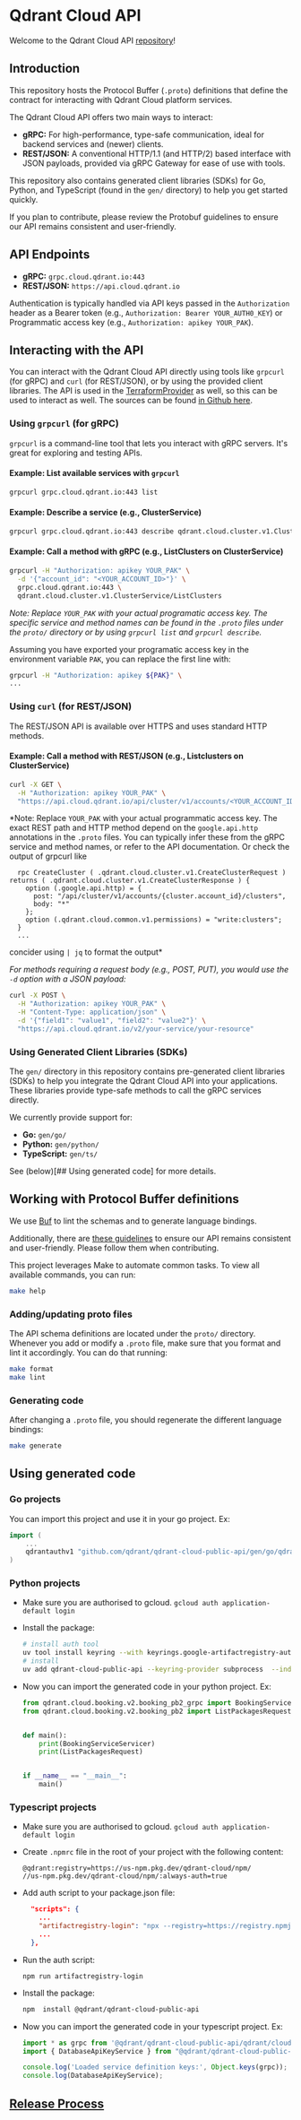 # Qdrant Cloud API

Welcome to the Qdrant Cloud API [repository](https://github.com/qdrant/qdrant-cloud-public-api)!

## Introduction

This repository hosts the Protocol Buffer (`.proto`) definitions that define the contract for interacting with Qdrant Cloud platform services.

The Qdrant Cloud API offers two main ways to interact:

* **gRPC:** For high-performance, type-safe communication, ideal for backend services and (newer) clients.
* **REST/JSON:** A conventional HTTP/1.1 (and HTTP/2) based interface with JSON payloads, provided via gRPC Gateway for ease of use with tools.

This repository also contains generated client libraries (SDKs) for Go, Python, and TypeScript (found in the `gen/` directory) to help you get started quickly.

If you plan to contribute, please review the Protobuf guidelines to ensure our API remains consistent and user-friendly.

## API Endpoints

* **gRPC:** `grpc.cloud.qdrant.io:443`
* **REST/JSON:** `https://api.cloud.qdrant.io`

Authentication is typically handled via API keys passed in the `Authorization` header as a Bearer token (e.g., `Authorization: Bearer YOUR_AUTH0_KEY`) or Programmatic access key (e.g., `Authorization: apikey YOUR_PAK`).

## Interacting with the API

You can interact with the Qdrant Cloud API directly using tools like `grpcurl` (for gRPC) and `curl` (for REST/JSON), or by using the provided client libraries.
The API is used in the [TerraformProvider](https://registry.terraform.io/providers/qdrant/qdrant-cloud/latest) as well, so this can be used to interact as well.
The sources can be found [in Github here](https://github.com/qdrant/terraform-provider-qdrant-cloud).

### Using `grpcurl` (for gRPC)

`grpcurl` is a command-line tool that lets you interact with gRPC servers. It's great for exploring and testing APIs.

#### Example: List available services with `grpcurl`

```sh
grpcurl grpc.cloud.qdrant.io:443 list
```

#### Example: Describe a service (e.g., ClusterService)

```sh
grpcurl grpc.cloud.qdrant.io:443 describe qdrant.cloud.cluster.v1.ClusterService
```

#### Example: Call a method with gRPC (e.g., ListClusters on ClusterService)

```sh
grpcurl -H "Authorization: apikey YOUR_PAK" \
  -d '{"account_id": "<YOUR_ACCOUNT_ID>"}' \
  grpc.cloud.qdrant.io:443 \
  qdrant.cloud.cluster.v1.ClusterService/ListClusters   
```

*Note: Replace `YOUR_PAK` with your actual programatic access key. The specific service and method names can be found in the `.proto` files under the `proto/` directory or by using `grpcurl list` and `grpcurl describe`.*

Assuming you have exported your programatic access key in the environment variable `PAK`, you can replace the first line with:

```sh
grpcurl -H "Authorization: apikey ${PAK}" \
...
``` 

### Using `curl` (for REST/JSON)

The REST/JSON API is available over HTTPS and uses standard HTTP methods.

#### Example: Call a method with REST/JSON (e.g., Listclusters on ClusterService)

```sh
curl -X GET \
  -H "Authorization: apikey YOUR_PAK" \
  "https://api.cloud.qdrant.io/api/cluster/v1/accounts/<YOUR_ACCOUNT_ID>/clusters"
```

*Note: Replace `YOUR_PAK` with your actual programmatic access key. The exact REST path and HTTP method depend on the `google.api.http` annotations in the `.proto` files. You can typically infer these from the gRPC service and method names, or refer to the API documentation. Or check the output of grpcurl like

```
  rpc CreateCluster ( .qdrant.cloud.cluster.v1.CreateClusterRequest ) returns ( .qdrant.cloud.cluster.v1.CreateClusterResponse ) {
    option (.google.api.http) = {
      post: "/api/cluster/v1/accounts/{cluster.account_id}/clusters",
      body: "*"
    };
    option (.qdrant.cloud.common.v1.permissions) = "write:clusters";
  }
  ...
```

concider using `| jq` to format the output*

*For methods requiring a request body (e.g., POST, PUT), you would use the `-d` option with a JSON payload:*

```sh
curl -X POST \
  -H "Authorization: apikey YOUR_PAK" \
  -H "Content-Type: application/json" \
  -d '{"field1": "value1", "field2": "value2"}' \
  "https://api.cloud.qdrant.io/v2/your-service/your-resource"
```

### Using Generated Client Libraries (SDKs)

The `gen/` directory in this repository contains pre-generated client libraries (SDKs) to help you integrate the Qdrant Cloud API into your applications. These libraries provide type-safe methods to call the gRPC services directly.

We currently provide support for:
* **Go:** `gen/go/`
* **Python:** `gen/python/`
* **TypeScript:** `gen/ts/`

See (below)[## Using generated code] for more details.


## Working with Protocol Buffer definitions

We use [Buf](https://buf.build/) to lint the schemas and to generate language bindings. 

Additionally, there are [these guidelines](CONTRIBUTING.md#protobuf-guidelines) to ensure our API remains consistent and user-friendly. Please follow them when contributing.

This project leverages Make to automate common tasks. To view all available commands, you can run:

``` sh
make help
```

### Adding/updating proto files

The API schema definitions are located under the `proto/` directory. Whenever you add or modify a `.proto` file, make sure that you format and lint it accordingly. You can do that running:

``` sh
make format
make lint
```

### Generating code

After changing a `.proto` file, you should regenerate the different language bindings:

``` sh
make generate
```

## Using generated code

### Go projects

You can import this project and use it in your go project. Ex:

``` go
import (
    ...
    qdrantauthv1 "github.com/qdrant/qdrant-cloud-public-api/gen/go/qdrant/cloud/auth/v1"
)

```

### Python projects

- Make sure you are authorised to gcloud. `gcloud auth application-default login`

- Install the package:

    ``` sh
    # install auth tool
    uv tool install keyring --with keyrings.google-artifactregistry-auth --force
    # install
    uv add qdrant-cloud-public-api --keyring-provider subprocess  --index https://oauth2accesstoken@us-python.pkg.dev/qdrant-cloud/python/simple
    ```


- Now you can import the generated code in your python project. Ex:

    ```python
    from qdrant.cloud.booking.v2.booking_pb2_grpc import BookingServiceServicer
    from qdrant.cloud.booking.v2.booking_pb2 import ListPackagesRequest
    
    
    def main():
        print(BookingServiceServicer)
        print(ListPackagesRequest)
    
    
    if __name__ == "__main__":
        main()
    ```


### Typescript projects

- Make sure you are authorised to gcloud. `gcloud auth application-default login`
- Create `.npmrc` file in the root of your project with the following content:

    ```text
    @qdrant:registry=https://us-npm.pkg.dev/qdrant-cloud/npm/
    //us-npm.pkg.dev/qdrant-cloud/npm/:always-auth=true
    ```

- Add auth script to your package.json file:

    ```json
      "scripts": {
        ...
        "artifactregistry-login": "npx --registry=https://registry.npmjs.org google-artifactregistry-auth"
        ...
      },
    ```

- Run the auth script:

    ```shell
    npm run artifactregistry-login
    ```

- Install the package:
    ``` sh
    npm  install @qdrant/qdrant-cloud-public-api
    ```

- Now you can import the generated code in your typescript project. Ex:

  ```typescript
  import * as grpc from '@qdrant/qdrant-cloud-public-api/qdrant/cloud/cluster/v1/cluster_pb.js';
  import { DatabaseApiKeyService } from "@qdrant/qdrant-cloud-public-api/qdrant/cloud/cluster/auth/v1/database_api_key_pb.js";
  
  console.log('Loaded service definition keys:', Object.keys(grpc));
  console.log(DatabaseApiKeyService);
  ```

## [Release Process](docs/release.md)